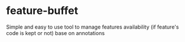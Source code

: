 feature-buffet
==============

Simple and easy to use tool to manage features availability (if feature's code is kept or not) base on annotations
